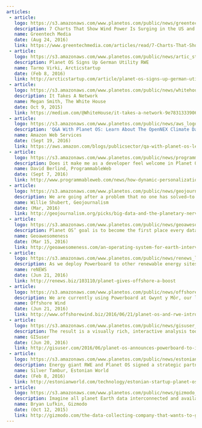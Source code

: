 ```yaml
---
articles:
 - article:
   logo: https://s3.amazonaws.com/www.planetos.com/public/news/greentechmedia_logo_250x80_%402x.png
   description: 7 Charts That Show Wind Power Is Surging in the US and Abroad
   name: Greentech Media
   date: (Aug 24, 2016)
   link: https://www.greentechmedia.com/articles/read/7-Charts-That-Show-Wind-Power-is-Surging-in-the-US-and-Abroad
 - article: 
   logo: https://s3.amazonaws.com/www.planetos.com/public/news/artic_statup_logo_250x80_%402x.png
   description: Planet OS Signs Up German Utility RWE
   name: Tarmo Virki, Arcticstartup
   date: (Feb 8, 2016)
   link: http://arcticstartup.com/article/planet-os-signs-up-german-utility-rwe
 - article: 
   logo: https://s3.amazonaws.com/www.planetos.com/public/news/whitehouse_logo_250x80_%402x.png
   description: It Takes A Network
   name: Megan Smith, The White House
   date: Oct 9, 2015)
   link: https://medium.com/@WhiteHouse/it-takes-a-network-9e7831333906#.x7nnf3sdt
 - article:
   logo: https://s3.amazonaws.com/www.planetos.com/public/news/aws_logo_250x80_%402x.png
   description: 'Q&A With Planet OS: Learn About The OpenNEX Climate Data Access Tool'
   name: Amazon Web Services
   date: (Sept 19, 2016)
   link: https://aws.amazon.com/blogs/publicsector/qa-with-planet-os-learn-about-the-opennex-climate-data-access-tool
 - article:
   logo: https://s3.amazonaws.com/www.planetos.com/public/news/programmableweb_logo_250x80_%402x.png
   description: Does it make me as a developer feel welcome in Planet OS's developer community? You're damn right it does
   name: David Berlind, ProgrammableWeb
   date: (Sept 7, 2016)
   link: http://www.programmableweb.com/news/how-dynamic-personalization-api-documentation-improves-developer-experience/analysis/2016/09/07
 - article:
   logo: https://s3.amazonaws.com/www.planetos.com/public/news/geojournalism_logo_250x80_%402x.png
   description: We are going after a problem that no one has solved—to create consistent APIs for Earth observation data
   name: Willie Shubert, Geojournalism
   date: (Mar, 2016)
   link: http://geojournalism.org/picks/big-data-and-the-planetary-nervous-system-an-interview-with-planet-os-ceo-rainer-sternfeld/
 - article:
   logo: https://s3.amazonaws.com/www.planetos.com/public/news/geoawesomeness_logo_250x80_%402x.png
   description: Planet OS’ goal is to become the first place every data professional or executive will use to look for sensor data intelligence
   name: Geoawesomeness
   date: (Mar 15, 2016)
   link: http://geoawesomeness.com/an-operating-system-for-earth-interview-with-the-ceo-of-planetos
 - article:
   logo: https://s3.amazonaws.com/www.planetos.com/public/news/renews_logo_250x80_%402x.png
   description: As we deploy Powerboard to other renewable energy sites, we hope to further improve our competitive position
   name: reNEWS
   date: (Jun 21, 2016)
   link: http://renews.biz/103110/planet-gives-offshore-a-boost
 - article:
   logo: https://s3.amazonaws.com/www.planetos.com/public/news/offshore_wind_logo_250x80_%402x.png
   description: We are currently using Powerboard at Gwynt y Môr, our largest offshore wind farm, to help increase our power output and improve operational efficiency
   name: Offshore Wind
   date: (Jun 21, 2016)
   link: http://www.offshorewind.biz/2016/06/21/planet-os-and-rwe-introduce-powerboard
 - article:
   logo: https://s3.amazonaws.com/www.planetos.com/public/news/gisuser_logo_250x80_%402x.png
   description: The result is a visually rich, interactive analysis tool that permits detailed optimization of a wind farm
   name: GISuser
   date: (Jun 20, 2016)
   link: http://gisuser.com/2016/06/planet-os-announces-powerboard-to-improve-wind-farm-performance
 - article:
   logo: https://s3.amazonaws.com/www.planetos.com/public/news/estonian_world_logo_250x80_%402x.png
   description: Energy giant RWE and Planet OS signed a strategic partnership agreement in California to build big data infrastructure for geospatial IoT
   name: Silver Tambur, Estonian World
   date: (Feb 8, 2016)
   link: http://estonianworld.com/technology/estonian-startup-planet-os-partners-up-with-german-energy-giant-rwe
 - article:
   logo: https://s3.amazonaws.com/www.planetos.com/public/news/gizmodo_logo_250x80_%402x.png
   description: Imagine all planet Earth data interconnected and available to the creativity of the best minds of our time, from researchers to software developers
   name: Bryan Lufkin, Gizmodo
   date: (Oct 12, 2015)
   link: http://gizmodo.com/the-data-collecting-company-that-wants-to-give-earth-a-1735947315
---
```


